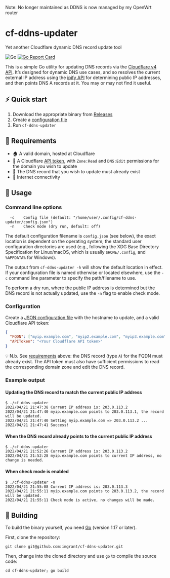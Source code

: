 Note: No longer maintained as DDNS is now managed by my OpenWrt router

# cf-ddns-updater

Yet another Cloudflare dynamic DNS record update tool

![Go](https://github.com/imgrant/cf-ddns-updater/workflows/Go/badge.svg)
[![Go Report Card](https://goreportcard.com/badge/github.com/imgrant/cf-ddns-updater)](https://goreportcard.com/report/github.com/imgrant/cf-ddns-updater)

This is a simple Go utility for updating DNS records via the [Cloudflare v4 API](https://api.cloudflare.com/). It’s designed for dynamic DNS use cases, and so resolves the current external IP address using the [ipify API](https://www.ipify.org/) for determining public IP addresses, and then points DNS A records at it. You may or may not find it useful.

## :zap: Quick start

1. Download the appropriate binary from [Releases](https://github.com/imgrant/cf-ddns-updater/releases)
2. Create a [configuration file](#configuration)
3. Run `cf-ddns-updater`

## :toolbox: Requirements

- :house: A valid domain, hosted at Cloudflare
- :ticket: A Cloudflare [API token](https://dash.cloudflare.com/profile/api-tokens), with `Zone:Read` and `DNS:Edit` permissions for the domain you wish to update
- :name_badge: The DNS record that you wish to update must already exist
- :signal_strength: Internet connectivity

## :rocket: Usage

### Command line options

```
  -c    Config file (default: "/home/user/.config/cf-ddns-updater/config.json")
  -n    Check mode (dry run, default: off)
```

The default configuration filename is `config.json` (see below), the exact location is dependent on the operating system; the standard user configuration directories are used (e.g., following the XDG Base Directory Specification for Linux/macOS, which is usually `$HOME/.config`, and `%APPDATA%` for Windows).

The output from `cf-ddns-updater -h` will show the default location in effect. If your configuration file is named  otherwise or located elsewhere, use the `-c` command line parameter to specify the path/filename to use.

To perform a dry run, where the public IP address is determined but the DNS record is not actually updated, use the `-n` flag to enable check mode.


### Configuration

Create a [JSON configuration file](config.example.json)  with the hostname to update, and a valid Cloudflare API token:

```json
{
  "FQDN": ["myip.example.com", "myip2.example.com", "myip3.example.com"],
  "APIToken": "<Your Cloudflare API token>"
}
```

:bulb: N.b. See [requirements](#toolbox-requirements) above: the DNS record (type `A`) for the FQDN must already exist. The API token must also have sufficient permissions to read the corresponding domain zone and edit the DNS record.

### Example output

#### Updating the DNS record to match the current public IP address

```shell
$ ./cf-ddns-updater
2022/04/21 21:47:38 Current IP address is: 203.0.113.2
2022/04/21 21:47:40 myip.example.com points to 203.0.113.1, the record will be updated.
2022/04/21 21:47:40 Setting myip.example.com => 203.0.113.2 ...
2022/04/21 21:47:41 Success!
```

#### When the DNS record already points to the current public IP address

```shell
$ ./cf-ddns-updater
2022/04/21 21:52:26 Current IP address is: 203.0.113.2
2022/04/21 21:52:28 myip.example.com points to current IP address, no change is needed.
```

#### When check mode is enabled

```shell
$ ./cf-ddns-updater -n
2022/04/21 21:55:08 Current IP address is: 203.0.113.3
2022/04/21 21:55:11 myip.example.com points to 203.0.113.2, the record will be updated.
2022/04/21 21:55:11 Check mode is active, no changes will be made.
```

## :construction: Building

To build the binary yourself, you need [Go](https://go.dev/) (version 1.17 or later).

First, clone the repository:

```shell
git clone git@github.com:imgrant/cf-ddns-updater.git
```

Then, change into the cloned directory and use `go` to compile the source code:

```shell
cd cf-ddns-updater; go build
```
